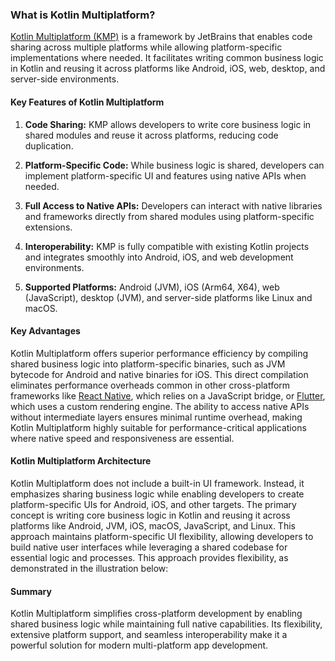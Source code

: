 ### What is Kotlin Multiplatform?

[Kotlin Multiplatform (KMP)](https://kotlinlang.org/docs/multiplatform-intro.html) is a framework by JetBrains that enables code sharing across multiple platforms while allowing platform-specific implementations where needed. It facilitates writing common business logic in Kotlin and reusing it across platforms like Android, iOS, web, desktop, and server-side environments.

#### Key Features of Kotlin Multiplatform

1. **Code Sharing:** KMP allows developers to write core business logic in shared modules and reuse it across platforms, reducing code duplication.

2. **Platform-Specific Code:** While business logic is shared, developers can implement platform-specific UI and features using native APIs when needed.

3. **Full Access to Native APIs:** Developers can interact with native libraries and frameworks directly from shared modules using platform-specific extensions.

4. **Interoperability:** KMP is fully compatible with existing Kotlin projects and integrates smoothly into Android, iOS, and web development environments.

5. **Supported Platforms:** Android (JVM), iOS (Arm64, X64), web (JavaScript), desktop (JVM), and server-side platforms like Linux and macOS.

#### Key Advantages

Kotlin Multiplatform offers superior performance efficiency by compiling shared business logic into platform-specific binaries, such as JVM bytecode for Android and native binaries for iOS. This direct compilation eliminates performance overheads common in other cross-platform frameworks like [React Native](https://reactnative.dev/), which relies on a JavaScript bridge, or [Flutter](https://flutter.dev/), which uses a custom rendering engine. The ability to access native APIs without intermediate layers ensures minimal runtime overhead, making Kotlin Multiplatform highly suitable for performance-critical applications where native speed and responsiveness are essential.

#### Kotlin Multiplatform Architecture

Kotlin Multiplatform does not include a built-in UI framework. Instead, it emphasizes sharing business logic while enabling developers to create platform-specific UIs for Android, iOS, and other targets. The primary concept is writing core business logic in Kotlin and reusing it across platforms like Android, JVM, iOS, macOS, JavaScript, and Linux. This approach maintains platform-specific UI flexibility, allowing developers to build native user interfaces while leveraging a shared codebase for essential logic and processes. This approach provides flexibility, as demonstrated in the illustration below:

#### Summary

Kotlin Multiplatform simplifies cross-platform development by enabling shared business logic while maintaining full native capabilities. Its flexibility, extensive platform support, and seamless interoperability make it a powerful solution for modern multi-platform app development.